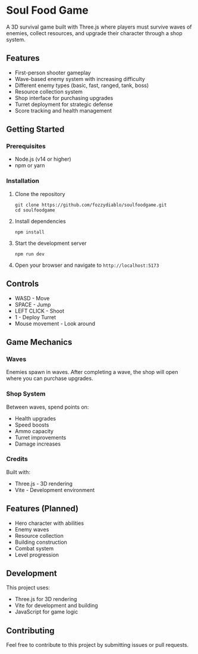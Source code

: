 # Soul Food Game

A 3D survival game built with Three.js where players must survive waves of enemies, collect resources, and upgrade their character through a shop system.

## Features

- First-person shooter gameplay
- Wave-based enemy system with increasing difficulty
- Different enemy types (basic, fast, ranged, tank, boss)
- Resource collection system
- Shop interface for purchasing upgrades
- Turret deployment for strategic defense
- Score tracking and health management

## Getting Started

### Prerequisites

- Node.js (v14 or higher)
- npm or yarn

### Installation

1. Clone the repository
   ```
   git clone https://github.com/fozzydiablo/soulfoodgame.git
   cd soulfoodgame
   ```

2. Install dependencies
   ```
   npm install
   ```

3. Start the development server
   ```
   npm run dev
   ```

4. Open your browser and navigate to `http://localhost:5173`

## Controls

- WASD - Move
- SPACE - Jump
- LEFT CLICK - Shoot
- 1 - Deploy Turret
- Mouse movement - Look around

## Game Mechanics

### Waves
Enemies spawn in waves. After completing a wave, the shop will open where you can purchase upgrades.

### Shop System
Between waves, spend points on:
- Health upgrades
- Speed boosts
- Ammo capacity 
- Turret improvements
- Damage increases

### Credits

Built with:
- Three.js - 3D rendering
- Vite - Development environment

## Features (Planned)

- Hero character with abilities
- Enemy waves
- Resource collection
- Building construction
- Combat system
- Level progression

## Development

This project uses:
- Three.js for 3D rendering
- Vite for development and building
- JavaScript for game logic

## Contributing

Feel free to contribute to this project by submitting issues or pull requests. 
